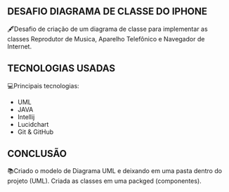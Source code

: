 ## DESAFIO DIAGRAMA DE CLASSE DO IPHONE
🖋️Desafio de criação de um diagrama de classe para implementar as classes Reprodutor de Musica, Aparelho Telefônico e Navegador de Internet.

## TECNOLOGIAS USADAS
💻Principais tecnologias:
- UML
- JAVA
- Intellij
- Lucidchart
- Git & GitHub

## CONCLUSÃO 
📚Criado o modelo de Diagrama UML e deixando em uma pasta dentro do projeto (UML). Criada as classes em uma packged (componentes).
